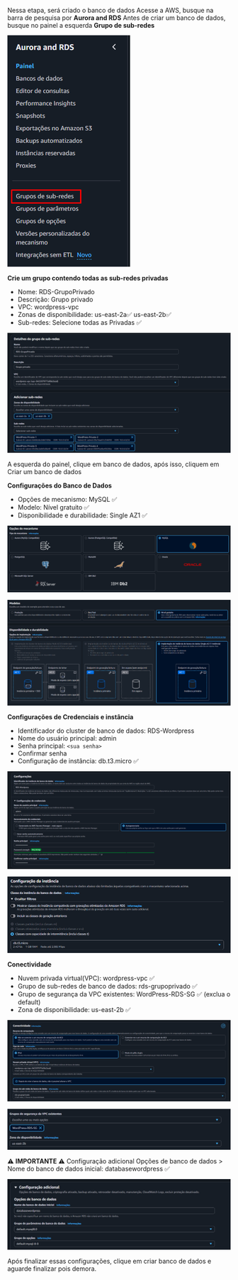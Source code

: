 Nessa etapa, será criado o banco de dados
Acesse a AWS, busque na barra de pesquisa por **Aurora and RDS**
Antes de criar um banco de dados, busque no painel a esquerda **Grupo de sub-redes**

![PrivateGroup](Imagens/3_0_GrupoPrivado.png)

**Crie um grupo contendo todas as sub-redes privadas**
- Nome: RDS-GrupoPrivado
- Descrição: Grupo privado
- VPC: wordpress-vpc
- Zonas de disponibilidade: us-east-2a✅ us-east-2b✅
- Sub-redes: Selecione todas as Privadas ✅

![GrupoPrivado](Imagens/3_0_1GrupoPrivado.png)


A esquerda do painel, clique em banco de dados, após isso, cliquem em Criar um banco de dados

**Configurações do Banco de Dados**
- Opções de mecanismo: MySQL ✅
- Modelo: Nível gratuito ✅
- Disponibilidade e durabilidade: Single AZ1 ✅

![TIPO_RDS](Imagens/3_RDS_TIPO.png)

![TipoEModeloRDS](Imagens/3_1_RDS_TIPO_MODELO.png)

**Configurações de Credenciais e instância**
- Identificador do cluster de banco de dados: RDS-Wordpress
- Nome do usuário principal: admin
- Senha principal: `<sua senha>` 
- Confirmar senha
- Configuração de instância: db.t3.micro ✅

![ConfigRDS](Imagens/3_2ConfigsRDS.png)

![ConfigInstancia](Imagens/3_3_Config_Instancia.png)

**Conectividade**
- Nuvem privada virtual(VPC): wordpress-vpc ✅
- Grupo de sub-redes de banco de dados: rds-grupoprivado ✅
- Grupo de segurança da VPC existentes: WordPress-RDS-SG ✅ (exclua o default)
- Zona de disponibilidade: us-east-2b ✅

![ConectividadeRDS](Imagens/3_4Conectividade.png)

![RDSConectividade](Imagens/3_4_1Conectividade.png)

⚠ **IMPORTANTE** ⚠
Configuração adicional
Opções de banco de dados > Nome do banco de dados inicial: databasewordpress ✅

![ConfigImportante](Imagens/3_5IMPORTANTECONFIGADD.png)

Após finalizar essas configurações, clique em criar banco de dados e aguarde finalizar pois demora.